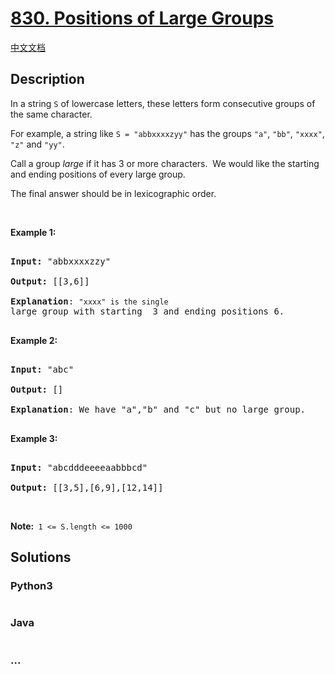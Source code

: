 # [830. Positions of Large Groups](https://leetcode.com/problems/positions-of-large-groups)

[中文文档](/solution/0800-0899/0830.Positions%20of%20Large%20Groups/README.md)

## Description
<p>In a string&nbsp;<code>S</code>&nbsp;of lowercase letters, these letters form consecutive groups of the same character.</p>



<p>For example, a string like <code>S = &quot;abbxxxxzyy&quot;</code> has the groups <code>&quot;a&quot;</code>, <code>&quot;bb&quot;</code>, <code>&quot;xxxx&quot;</code>, <code>&quot;z&quot;</code> and&nbsp;<code>&quot;yy&quot;</code>.</p>



<p>Call a group <em>large</em> if it has 3 or more characters.&nbsp; We would like the starting and ending positions of every large group.</p>



<p>The final answer should be in lexicographic order.</p>



<p>&nbsp;</p>



<p><strong>Example 1:</strong></p>



<pre>

<strong>Input: </strong>&quot;abbxxxxzzy&quot;

<strong>Output: </strong>[[3,6]]

<strong>Explanation</strong>: <code>&quot;xxxx&quot; is the single </code>large group with starting  3 and ending positions 6.

</pre>



<p><strong>Example 2:</strong></p>



<pre>

<strong>Input: </strong>&quot;abc&quot;

<strong>Output: </strong>[]

<strong>Explanation</strong>: We have &quot;a&quot;,&quot;b&quot; and &quot;c&quot; but no large group.

</pre>



<p><strong>Example 3:</strong></p>



<pre>

<strong>Input: </strong>&quot;abcdddeeeeaabbbcd&quot;

<strong>Output: </strong>[[3,5],[6,9],[12,14]]</pre>



<p>&nbsp;</p>



<p><strong>Note:&nbsp;</strong>&nbsp;<code>1 &lt;= S.length &lt;= 1000</code></p>




## Solutions


<!-- tabs:start -->

### **Python3**

```python

```

### **Java**

```java

```

### **...**
```

```

<!-- tabs:end -->